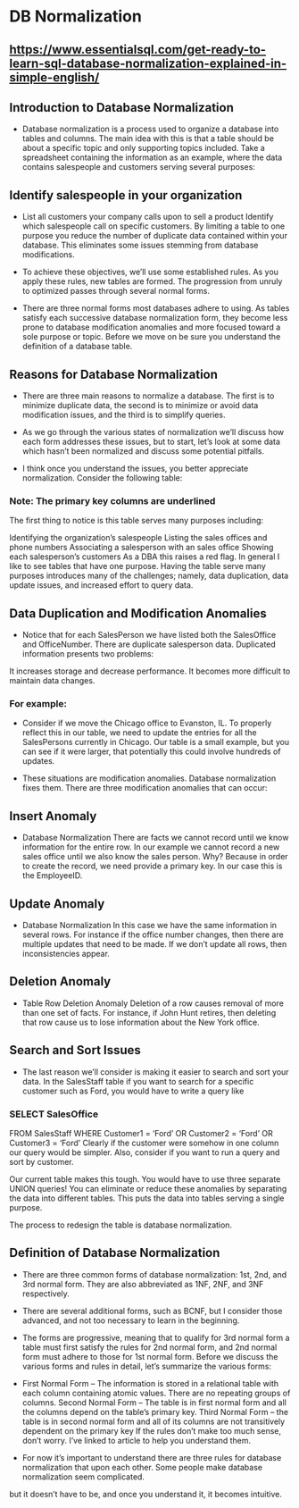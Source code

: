 # DB Normalization

## https://www.essentialsql.com/get-ready-to-learn-sql-database-normalization-explained-in-simple-english/

## Introduction to Database Normalization

* Database normalization is a process used to organize a database into tables and columns.  The main idea with this is that a table should be about a specific topic and only supporting topics included. Take a spreadsheet containing the information as an example, where the data contains salespeople and customers serving several purposes:


## Identify salespeople in your organization

* List all customers your company calls upon to sell a product
Identify which salespeople call on specific customers.
By limiting a table to one purpose you reduce the number of duplicate data contained within your database. This eliminates some issues stemming from database modifications.


* To achieve these objectives, we’ll use some established rules. As you apply these rules, new tables are formed. The progression from unruly to optimized passes through several normal forms.

* There are three normal forms most databases adhere to using.  As tables satisfy each successive database normalization form, they become less prone to database modification anomalies and more focused toward a sole purpose or topic. Before we move on be sure you understand the definition of a database table.

## Reasons for Database Normalization

* There are three main reasons to normalize a database.  The first is to minimize duplicate data, the second is to minimize or avoid data modification issues, and the third is to simplify queries. 


* As we go through the various states of normalization we’ll discuss how each form addresses these issues, but to start, let’s look at some data which hasn’t been normalized and discuss some potential pitfalls. 

* I think once you understand the issues, you better appreciate normalization. Consider the following table:


### Note: The primary key columns are underlined
The first thing to notice is this table serves many purposes including:

Identifying the organization’s salespeople
Listing the sales offices and phone numbers
Associating a salesperson with an sales office
Showing each salesperson’s customers
As a DBA this raises a red flag.  In general I like to see tables that have one purpose.  Having the table serve many purposes introduces many of the challenges; namely, data duplication, data update issues, and increased effort to query data.

## Data Duplication and Modification Anomalies

* Notice that for each SalesPerson we have listed both the SalesOffice and OfficeNumber. There are duplicate salesperson data. Duplicated information presents two problems:

It increases storage and decrease performance.
It becomes more difficult to maintain data changes.

### For example:

* Consider if we move the Chicago office to Evanston, IL. To properly reflect this in our table, we need to update the entries for all the SalesPersons currently in Chicago.  Our table is a small example, but you can see if it were larger, that potentially this could involve hundreds of updates.


* These situations are modification anomalies. Database normalization fixes them. There are three modification anomalies that can occur:

## Insert Anomaly

* Database Normalization
There are facts we cannot record until we know information for the entire row.  In our example we cannot record a new sales office until we also know the sales person.  Why?  Because in order to create the record, we need provide a primary key.  In our case this is the EmployeeID.

## Update Anomaly

* Database Normalization
In this case we have the same information in several rows. For instance if the office number changes, then there are multiple updates that need to be made.  If we don’t update all rows, then inconsistencies appear.

## Deletion Anomaly

* Table Row Deletion Anomaly
Deletion of a row causes removal of more than one set of facts.  For instance, if John Hunt retires, then deleting that row cause us to lose information about the New York office.

## Search and Sort Issues

* The last reason we’ll consider is making it easier to search and sort your data.  In the SalesStaff table if you want to search for a specific customer such as Ford, you would have to write a query like


### SELECT SalesOffice
FROM SalesStaff
WHERE Customer1 = ‘Ford’ OR
      Customer2 = ‘Ford’ OR
      Customer3 = ‘Ford’
Clearly if the customer were somehow in one column our query would be simpler.  Also, consider if you want to run a query and sort by customer. 

Our current table makes this tough. You would have to use three separate UNION queries! You can eliminate or reduce these anomalies by separating the data into different tables. This puts the data into tables serving a single purpose.

The process to redesign the table is database normalization.

## Definition of Database Normalization

* There are three common forms of database normalization: 1st, 2nd, and 3rd normal form. They are also abbreviated as 1NF, 2NF, and 3NF respectively. 


* There are several additional forms, such as BCNF, but I consider those advanced, and not too necessary to learn in the beginning.

* The forms are progressive, meaning that to qualify for 3rd normal form a table must first satisfy the rules for 2nd normal form, and 2nd normal form must adhere to those for 1st normal form. Before we discuss the various forms and rules in detail, let’s summarize the various forms:

* First Normal Form – The information is stored in a relational table with each column containing atomic values. There are no repeating groups of columns.
Second Normal Form – The table is in first normal form and all the columns depend on the table’s primary key.
Third Normal Form – the table is in second normal form and all of its columns are not transitively dependent on the primary key
If the rules don’t make too much sense, don’t worry. I’ve linked to article to help you understand them.

* For now it’s important to understand there are three rules for database normalization that upon each other.  Some people make database normalization seem complicated.


but it doesn’t have to be, and once you understand it, it becomes intuitive.

